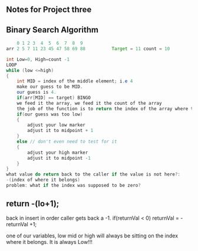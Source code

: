 ## Notes for Project three
## Binary Search Algorithm
```java
    0 1 2 3  4  5  6  7  8  9
arr 2 5 7 11 23 45 47 58 69 88          Target = 11 count = 10

int Low=0, High=count -1
LOOP
while (low <=high)
{
    int MID = index of the middle element; i.e 4
    make our guess to be MID.
    our guess is 4.
    if(arr[MID] == target) BINGO
    we feed it the array, we feed it the count of the array
    the job of the function is to return the index of the array where the target is located
    if(our guess was too low)
    {
        adjust your low marker
        adjust it to midpoint + 1
    }
    else // don't even need to test for it
    {
        adjust your high marker
        adjust it to midpoint -1
    }
}
what value do return back to the caller if the value is not here?:
-(index of where it belongs)
problem: what if the index was supposed to be zero?
```
return -(lo+1);
-------------------------------------------------
back in insert in order
caller gets back a -1.
if(returnVal < 0)
returnVal = -returnVal +1;


one of our variables, low mid or high will always be sitting on the index where it belongs.
It is always Low!!!

